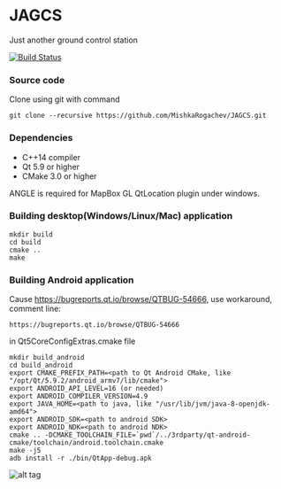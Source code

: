 # JAGCS
Just another ground control station

[![Build Status](https://travis-ci.org/MishkaRogachev/JAGCS.svg?branch=master)](https://travis-ci.org/MishkaRogachev/JAGCS)

### Source code
Clone using git with command
```
git clone --recursive https://github.com/MishkaRogachev/JAGCS.git
```

### Dependencies
 
  * C++14 compiler
  * Qt 5.9 or higher
  * CMake 3.0 or higher

  ANGLE is required for MapBox GL QtLocation plugin under windows.

### Building desktop(Windows/Linux/Mac) application
```
mkdir build
cd build
cmake ..
make
```
### Building Android application
Cause https://bugreports.qt.io/browse/QTBUG-54666, use workaround, comment line: 
```
https://bugreports.qt.io/browse/QTBUG-54666
```
in Qt5CoreConfigExtras.cmake file

```
mkdir build_android
cd build_android
export CMAKE_PREFIX_PATH=<path to Qt Android CMake, like "/opt/Qt/5.9.2/android_armv7/lib/cmake">
export ANDROID_API_LEVEL=16 (or needed)
export ANDROID_COMPILER_VERSION=4.9
export JAVA_HOME=<path to java, like "/usr/lib/jvm/java-8-openjdk-amd64">
export ANDROID_SDK=<path to android SDK>
export ANDROID_NDK=<path to android NDK>
cmake .. -DCMAKE_TOOLCHAIN_FILE=`pwd`/../3rdparty/qt-android-cmake/toolchain/android.toolchain.cmake
make -j5
adb install -r ./bin/QtApp-debug.apk
```

![alt tag](https://raw.githubusercontent.com/MishkaRogachev/JAGCS/master/ui.png)
